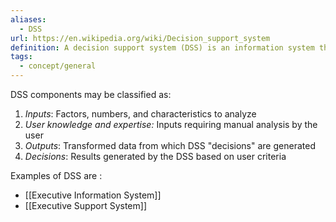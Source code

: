 ```yaml
---
aliases:
  - DSS
url: https://en.wikipedia.org/wiki/Decision_support_system
definition: A decision support system (DSS) is an information system that supports business or organizational decision-making activities.
tags:
  - concept/general
---
```

DSS components may be classified as:

1. _Inputs_: Factors, numbers, and characteristics to analyze
2. _User knowledge and expertise:_ Inputs requiring manual analysis by the user
3. _Outputs_: Transformed data from which DSS "decisions" are generated
4. _Decisions_: Results generated by the DSS based on user criteria

Examples of DSS are :
* [[Executive Information System]]
* [[Executive Support System]]
